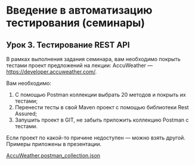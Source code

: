 # Введение в автоматизацию тестирования (семинары)
## Урок 3. Тестирование REST API

В рамках выполнения задания семинара, вам необходимо покрыть тестами проект предложений на лекции: AccuWeather — https://developer.accuweather.com/.

Вам необходимо:
1. С помощью Postman коллекции выбрать 20 методов и покрыть их тестами;
2. Перенести тесты в свой Maven проект с помощью библиотеки Rest Assured;
3. Запушить проект в GIT, не забыть приложить коллекцию Postman с тестами.

Если проект по какой-то причине недоступен — можно взять другой. Примеры приложены в презентации.

[AccuWeather.postman_collection.json](https://github.com/user-attachments/files/16452124/AccuWeather.postman_collection.json)

